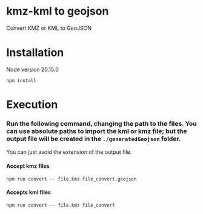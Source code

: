 # kmz-kml to geojson
Convert KMZ or KML to GeoJSON

# Installation

Node version 20.15.0

```
npm install
```

# Execution

### Run the following command, changing the path to the files. You can use absolute paths to import the kml or kmz file; but the output file will be created in the `./generatedGeojson` folder.

You can just avoid the extension of the output file.

#### Accept kmz files
```
npm run convert -- file.kmz file_convert.geojson
```

#### Accepts kml files
```
npm run convert -- file.kmz file_convert
```
